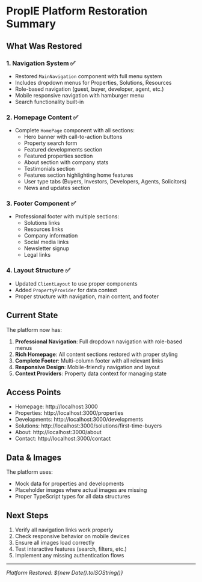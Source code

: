 # PropIE Platform Restoration Summary

## What Was Restored

### 1. Navigation System ✅
- Restored `MainNavigation` component with full menu system
- Includes dropdown menus for Properties, Solutions, Resources
- Role-based navigation (guest, buyer, developer, agent, etc.)
- Mobile responsive navigation with hamburger menu
- Search functionality built-in

### 2. Homepage Content ✅
- Complete `HomePage` component with all sections:
  - Hero banner with call-to-action buttons
  - Property search form
  - Featured developments section
  - Featured properties section
  - About section with company stats
  - Testimonials section
  - Features section highlighting home features
  - User type tabs (Buyers, Investors, Developers, Agents, Solicitors)
  - News and updates section

### 3. Footer Component ✅
- Professional footer with multiple sections:
  - Solutions links
  - Resources links
  - Company information
  - Social media links
  - Newsletter signup
  - Legal links

### 4. Layout Structure ✅
- Updated `ClientLayout` to use proper components
- Added `PropertyProvider` for data context
- Proper structure with navigation, main content, and footer

## Current State

The platform now has:
1. **Professional Navigation**: Full dropdown navigation with role-based menus
2. **Rich Homepage**: All content sections restored with proper styling
3. **Complete Footer**: Multi-column footer with all relevant links
4. **Responsive Design**: Mobile-friendly navigation and layout
5. **Context Providers**: Property data context for managing state

## Access Points

- Homepage: http://localhost:3000
- Properties: http://localhost:3000/properties
- Developments: http://localhost:3000/developments
- Solutions: http://localhost:3000/solutions/first-time-buyers
- About: http://localhost:3000/about
- Contact: http://localhost:3000/contact

## Data & Images

The platform uses:
- Mock data for properties and developments
- Placeholder images where actual images are missing
- Proper TypeScript types for all data structures

## Next Steps

1. Verify all navigation links work properly
2. Check responsive behavior on mobile devices
3. Ensure all images load correctly
4. Test interactive features (search, filters, etc.)
5. Implement any missing authentication flows

---
*Platform Restored: ${new Date().toISOString()}*